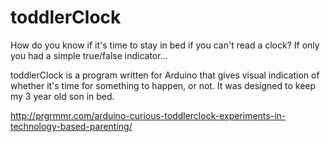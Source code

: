 toddlerClock
============

How do you know if it's time to stay in bed if you can't read a clock? If only you had a simple true/false indicator...

toddlerClock is a program written for Arduino that gives visual indication of whether it's time for something to happen, or not. It was designed to keep my 3 year old son in bed.

http://prgrmmr.com/arduino-curious-toddlerclock-experiments-in-technology-based-parenting/
